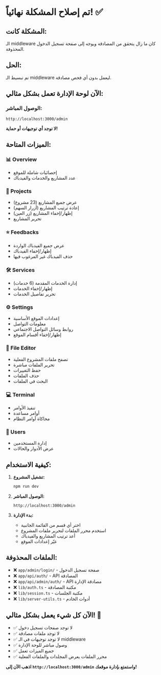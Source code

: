 # تم إصلاح المشكلة نهائياً! ✅

## المشكلة كانت:
الـ middleware كان ما زال يتحقق من المصادقة ويوجه إلى صفحة تسجيل الدخول المحذوفة.

## الحل:
تم تبسيط الـ middleware ليعمل بدون أي فحص مصادقة.

## الآن لوحة الإدارة تعمل بشكل مثالي:

### الوصول المباشر:
```
http://localhost:3000/admin
```

**لا توجد أي توجيهات أو حماية!**

## الميزات المتاحة:

### 📊 Overview
- إحصائيات شاملة للموقع
- عدد المشاريع والخدمات والفيدباك

### 📁 Projects
- عرض جميع المشاريع (23 مشروع)
- إعادة ترتيب المشاريع (أزرار السهم)
- إظهار/إخفاء المشاريع (زر العين)
- تحرير المشاريع

### ⭐ Feedbacks
- عرض جميع الفيدباك الواردة
- إظهار/إخفاء الفيدباك
- حذف الفيدباك غير المرغوب فيها

### 🛠️ Services
- إدارة الخدمات المقدمة (6 خدمات)
- إظهار/إخفاء الخدمات
- تحرير تفاصيل الخدمات

### ⚙️ Settings
- إعدادات الموقع الأساسية
- معلومات التواصل
- روابط وسائل التواصل الاجتماعي
- إظهار/إخفاء أقسام الموقع

### 📝 File Editor
- تصفح ملفات المشروع الفعلية
- تحرير الملفات مباشرة
- حفظ التغييرات
- حذف الملفات
- البحث في الملفات

### 💻 Terminal
- تنفيذ الأوامر
- أوامر مساعدة
- محاكاة أوامر النظام

### 👥 Users
- إدارة المستخدمين
- عرض الأدوار والحالات

## كيفية الاستخدام:

1. **تشغيل المشروع:**
   ```bash
   npm run dev
   ```

2. **الوصول المباشر:**
   ```
   http://localhost:3000/admin
   ```

3. **بدء الإدارة:**
   - اختر أي قسم من القائمة الجانبية
   - استخدم محرر الملفات لتحرير ملفات المشروع
   - أعد ترتيب المشاريع والفيدباك
   - غيّر إعدادات الموقع

## الملفات المحذوفة:

- ❌ `app/admin/login/` - صفحة تسجيل الدخول
- ❌ `app/api/auth/` - API المصادقة
- ❌ `app/api/admin/auth/` - API مصادقة الإدارة
- ❌ `lib/auth.ts` - مكتبة المصادقة
- ❌ `lib/session.ts` - مكتبة الجلسات
- ❌ `lib/server-utils.ts` - أدوات الخادم

## الآن كل شيء يعمل بشكل مثالي! 🎉

- ✅ لا توجد صفحات تسجيل دخول
- ✅ لا توجد ملفات مصادقة
- ✅ لا توجد توجيهات في الـ middleware
- ✅ وصول مباشر للوحة الإدارة
- ✅ جميع الميزات تعمل
- ✅ محرر الملفات يعرض المجلدات والملفات الفعلية

**اذهب الآن إلى `http://localhost:3000/admin` واستمتع بإدارة موقعك!**

